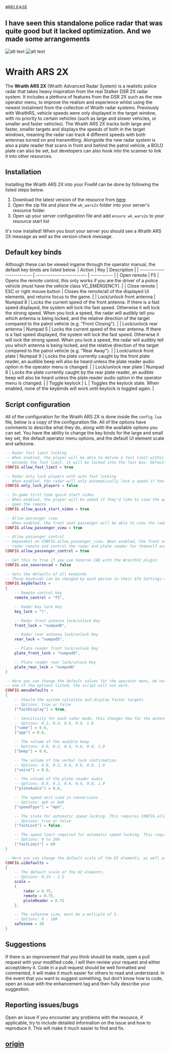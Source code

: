 #RELEASE 
## I have seen this standalone police radar that was quite good but it lacked optimization. And we made some arrangements
![alt text](https://cdn.discordapp.com/attachments/977345669100617748/978983056327188520/unknown.png)
![alt text](https://cdn.discordapp.com/attachments/977345669100617748/978983545433378836/unknown.png)

# Wraith ARS 2X
The **Wraith ARS 2X** (Wraith Advanced Radar System) is a realistic police radar that takes heavy inspiration from the real Stalker DSR 2X radar system. It includes a plethora of features from the DSR 2X such as the new operator menu, to improve the realism and experience whilst using the newest instalment from the collection of Wraith radar systems. Previously with WraithRS, vehicle speeds were only displayed in the target window, with no priority to certain vehicles (such as large and slower vehicles, or smaller and faster vehicles). The Wraith ARS 2X tracks both large and faster, smaller targets and displays the speeds of both in the target windows, meaning the radar can track 4 different speeds with both antennas turned on and transmitting. Alongside the new radar system is also a plate reader that scans in front and behind the patrol vehicle, a BOLO plate can also be set, but developers can also hook into the scanner to link it into other resources. 

## Installation
Installing the Wraith ARS 2X into your FiveM can be done by following the listed steps below. 
1. Download the latest version of the resource from [here](https://github.com/WolfKnight98/wk_wars2x/releases)
2. Open the zip file and place the `wk_wars2x` folder into your server's resource folder
3. Open up your server configuration file and add `ensure wk_wars2x` to your resource start list 

It's now installed! When you boot your server you should see a Wraith ARS 2X message as well as the version check message. 

## Default key binds
Although these can be viewed ingame through the operator manual, the default key binds are listed below. 
| Action                    | Key                       | Description |
| ------------------------- | ------------------------- | ----------- |
| Open remote               | F5                        | Opens the remote control, this only works if you are the driver of a police vehicle (must have the vehicle class VC_EMERGENCY). |
| Close remote              | ESC or right mouse button | Closes the remote/all of the displayed UI elements, and returns focus to the game. |
| Lock/unlock front antenna | Numpad 8                  | Locks the current speed of the front antenna. If there is a fast speed displayed, the system will lock the fast speed. Otherwise it will lock the strong speed. When you lock a speed, the radar will audibly tell you which antenna is being locked, and the relative direction of the target compared to the patrol vehicle (e.g. "Front Closing"). |
| Lock/unlock rear antenna  | Numpad 5                  | Locks the current speed of the rear antenna. If there is a fast speed displayed, the system will lock the fast speed. Otherwise it will lock the strong speed. When you lock a speed, the radar will audibly tell you which antenna is being locked, and the relative direction of the target compared to the patrol vehicle (e.g. "Rear Away"). |
| Lock/unlock front plate   | Numpad 9                  | Locks the plate currently caught by the front plate reader, an audible beep will also be heard unless the plate reader audio option in the operator menu is changed. |
| Lock/unlock rear plate    | Numpad 6                  | Locks the plate currently caught by the rear plate reader, an audible beep will also be heard unless the plate reader audio option in the operator menu is changed. |
| Toggle keylock            | L                         | Toggles the keylock state. When enabled, none of the keybinds will work until keylock is toggled again. |

## Script configuration
All of the configuration for the Wraith ARS 2X is done inside the `config.lua` file, below is a copy of the configuration file. All of the options have comments to describe what they do, along with the available options you can set. You have the ability to change the key binds for the large and small key set, the default operator menu options, and the default UI element scale and safezone. 
```lua
-- Radar fast limit locking
-- When enabled, the player will be able to define a fast limit within the radar's menu, when a vehicle
-- exceeds the fast limit, it will be locked into the fast box. Default setting is disabled to maintain realism
CONFIG.allow_fast_limit = true

-- Radar only lock players with auto fast locking
-- When enabled, the radar will only automatically lock a speed if the caught vehicle has a real player in it.
CONFIG.only_lock_players = false

-- In-game first time quick start video
-- When enabled, the player will be asked if they'd like to view the quick start video the first time they
-- open the remote.
CONFIG.allow_quick_start_video = true

-- Allow passenger view
-- When enabled, the front seat passenger will be able to view the radar and plate reader from their end.
CONFIG.allow_passenger_view = true

-- Allow passenger control
-- Dependent on CONFIG.allow_passenger_view. When enabled, the front seat passenger will be able to open the
-- radar remote and control the radar and plate reader for themself and the driver.
CONFIG.allow_passenger_control = true

-- Set this to true if you use Sonoran CAD with the WraithV2 plugin
CONFIG.use_sonorancad = false

-- Sets the defaults of all keybinds
-- These keybinds can be changed by each person in their GTA Settings->Keybinds->FiveM
CONFIG.keyDefaults =
{
	-- Remote control key
	remote_control = "f5",

	-- Radar key lock key
	key_lock = "l",

	-- Radar front antenna lock/unlock Key
	front_lock = "numpad8",

	-- Radar rear antenna lock/unlock Key
	rear_lock = "numpad5",

	-- Plate reader front lock/unlock Key
	plate_front_lock = "numpad9",

	-- Plate reader rear lock/unlock Key
	plate_rear_lock = "numpad6"
}

-- Here you can change the default values for the operator menu, do note, if any of these values are not
-- one of the options listed, the script will not work.
CONFIG.menuDefaults =
{
	-- Should the system calculate and display faster targets
	-- Options: true or false
	["fastDisplay"] = true,

	-- Sensitivity for each radar mode, this changes how far the antennas will detect vehicles
	-- Options: 0.2, 0.4, 0.6, 0.8, 1.0
	["same"] = 0.6,
	["opp"] = 0.6,

	-- The volume of the audible beep
	-- Options: 0.0, 0.2, 0.4, 0.6, 0.8, 1.0
	["beep"] = 0.6,

	-- The volume of the verbal lock confirmation
	-- Options: 0.0, 0.2, 0.4, 0.6, 0.8, 1.0
	["voice"] = 0.6,

	-- The volume of the plate reader audio
	-- Options: 0.0, 0.2, 0.4, 0.6, 0.8, 1.0
	["plateAudio"] = 0.6,

	-- The speed unit used in conversions
	-- Options: mph or kmh
	["speedType"] = "mph",

	-- The state for automatic speed locking. This requires CONFIG.allow_fast_limit to be true.
	-- Options: true or false
	["fastLock"] = false,

	-- The speed limit required for automatic speed locking. This requires CONFIG.allow_fast_limit to be true.
	-- Options: 0 to 200
	["fastLimit"] = 60
}

-- Here you can change the default scale of the UI elements, as well as the safezone size
CONFIG.uiDefaults =
{
	-- The default scale of the UI elements.
	-- Options: 0.25 - 2.5
	scale =
	{
		radar = 0.75,
		remote = 0.75,
		plateReader = 0.75
	},

	-- The safezone size, must be a multiple of 5.
	-- Options: 0 - 100
	safezone = 20
}
```

## Suggestions
If there is an improvement that you think should be made, open a pull request with your modified code, I will then review your request and either accept/deny it. Code in a pull request should be well formatted and commented, it will make it much easier for others to read and understand. In the event that you want to suggest something, but don't know how to code, open an issue with the enhancement tag and then fully describe your suggestion. 

## Reporting issues/bugs
Open an issue if you encounter any problems with the resource, if applicable, try to include detailed information on the issue and how to reproduce it. This will make it much easier to find and fix. 

## [origin](https://github.com/WolfKnight98/wk_wars2x)
